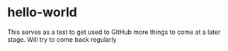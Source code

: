 # hello-world
This serves as a test to get used to GitHub
more things to come at a later stage. Will try to come back regularly
